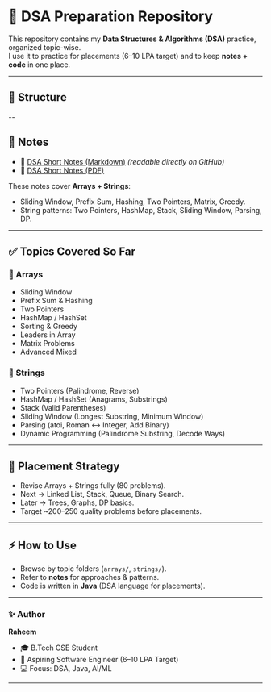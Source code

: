 # 📘 DSA Preparation Repository

This repository contains my **Data Structures & Algorithms (DSA)** practice, organized topic-wise.  
I use it to practice for placements (6–10 LPA target) and to keep **notes + code** in one place.  

---

## 📂 Structure

--


## 📝 Notes
- 📄 [DSA Short Notes (Markdown)](notes/DSA_short_notes.md) *(readable directly on GitHub)*  
- 📄 [DSA Short Notes (PDF)](notes/DSA_short_notes.pdf)  

These notes cover **Arrays + Strings**:  
- Sliding Window, Prefix Sum, Hashing, Two Pointers, Matrix, Greedy.  
- String patterns: Two Pointers, HashMap, Stack, Sliding Window, Parsing, DP.  

---

## ✅ Topics Covered So Far
### 🔹 Arrays
- Sliding Window  
- Prefix Sum & Hashing  
- Two Pointers  
- HashMap / HashSet  
- Sorting & Greedy  
- Leaders in Array  
- Matrix Problems  
- Advanced Mixed  

### 🔹 Strings
- Two Pointers (Palindrome, Reverse)  
- HashMap / HashSet (Anagrams, Substrings)  
- Stack (Valid Parentheses)  
- Sliding Window (Longest Substring, Minimum Window)  
- Parsing (atoi, Roman ↔ Integer, Add Binary)  
- Dynamic Programming (Palindrome Substring, Decode Ways)  

---

## 🎯 Placement Strategy
- Revise Arrays + Strings fully (80 problems).  
- Next → Linked List, Stack, Queue, Binary Search.  
- Later → Trees, Graphs, DP basics.  
- Target ~200–250 quality problems before placements.  

---

## ⚡ How to Use
- Browse by topic folders (`arrays/`, `strings/`).  
- Refer to **notes** for approaches & patterns.  
- Code is written in **Java** (DSA language for placements).  

---

### ✨ Author
**Raheem**  
- 🎓 B.Tech CSE Student  
- 🎯 Aspiring Software Engineer (6–10 LPA Target)  
- 💻 Focus: DSA, Java, AI/ML  

---
